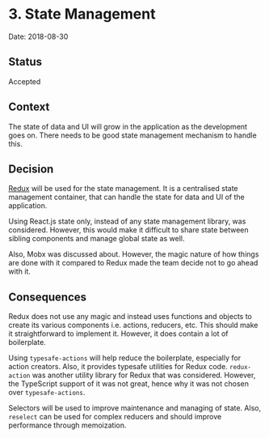 # 3. State Management

Date: 2018-08-30

## Status

Accepted

## Context

The state of data and UI will grow in the application as the development goes on. There needs to be good state management mechanism to handle this.

## Decision

[Redux](https://redux.js.org/) will be used for the state management. It is a centralised state management container, that can handle the state for data and UI of the application.

Using React.js state only, instead of any state management library, was considered. However, this would make it difficult to share state between sibling components and manage global state as well.

Also, Mobx was discussed about. However, the magic nature of how things are done with it compared to Redux made the team decide not to go ahead with it.

## Consequences

Redux does not use any magic and instead uses functions and objects to create its various components i.e. actions, reducers, etc. This should make it straightforward to implement it. However, it does contain a lot of boilerplate.

Using `typesafe-actions` will help reduce the boilerplate, especially for action creators. Also, it provides typesafe utilities for Redux code. `redux-action` was another utility library for Redux that was considered. However, the TypeScript support of it was not great, hence why it was not chosen over `typesafe-actions`.

Selectors will be used to improve maintenance and managing of state. Also, `reselect` can be used for complex reducers and should improve performance through memoization.
